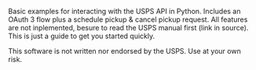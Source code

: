 Basic examples for interacting with the USPS API in Python.
Includes an OAuth 3 flow plus a schedule pickup & cancel pickup request.
All features are not inplemented, besure to read the USPS manual first (link in source).
This is just a guide to get you started quickly.

This software is not written nor endorsed by the USPS.
Use at your own risk.

